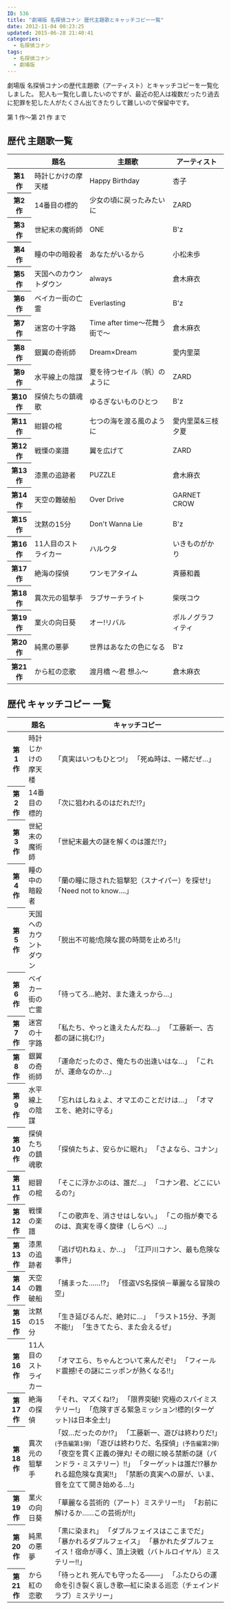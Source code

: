 ```yaml
---
ID: 536
title: "劇場版 名探偵コナン 歴代主題歌とキャッチコピー一覧"
date: 2012-11-04 00:23:25
updated: 2015-06-28 21:40:41
categories:
  - 名探偵コナン
tags:
  - 名探偵コナン
  - 劇場版
---
```


劇場版 名探偵コナンの歴代主題歌（アーティスト）とキャッチコピーを一覧化しました。
犯人も一覧化し直したいのですが、最近の犯人は複数だったり過去に犯罪を犯した人がたくさん出てきたりして難しいので保留中です。

<!--more-->

第 1 作～第 21 作 まで

<h2>歴代 主題歌一覧</h2>
<table class="table table-hover">
<thead>
<tr>
  <th></th>
  <th>題名</th>
  <th>主題歌</th>
  <th>アーティスト</th>
</tr>
</thead>
<tbody>
<tr>
  <th>第1作</th>
  <td>時計じかけの摩天楼 </td>
  <td>Happy Birthday </td>
  <td>杏子 </td>
</tr>
<tr>
  <th>第2作</th>
  <td>14番目の標的 </td>
  <td>少女の頃に戻ったみたいに </td>
  <td>ZARD </td>
</tr>
<tr>
  <th>第3作</th>
  <td>世紀末の魔術師 </td>
  <td>ONE </td>
  <td>B'z </td>
</tr>
<tr>
  <th>第4作</th>
  <td>瞳の中の暗殺者 </td>
  <td>あなたがいるから </td>
  <td>小松未歩 </td>
</tr>
<tr>
  <th>第5作</th>
  <td>天国へのカウントダウン </td>
  <td>always </td>
  <td>倉木麻衣 </td>
</tr>
<tr>
  <th>第6作</th>
  <td>ベイカー街の亡霊 </td>
  <td>Everlasting </td>
  <td>B'z </td>
</tr>
<tr>
  <th>第7作</th>
  <td>迷宮の十字路 </td>
  <td>Time after time〜花舞う街で〜 </td>
  <td>倉木麻衣 </td>
</tr>
<tr>
  <th>第8作</th>
  <td>銀翼の奇術師 </td>
  <td>Dream×Dream </td>
  <td>愛内里菜 </td>
</tr>
<tr>
  <th>第9作</th>
  <td>水平線上の陰謀 </td>
  <td>夏を待つセイル（帆）のように </td>
  <td>ZARD </td>
</tr>
<tr>
  <th>第10作</th>
  <td>探偵たちの鎮魂歌 </td>
  <td>ゆるぎないものひとつ </td>
  <td>B'z </td>
</tr>
<tr>
  <th>第11作</th>
  <td>紺碧の棺 </td>
  <td>七つの海を渡る風のように </td>
  <td>愛内里菜&三枝夕夏 </td>
</tr>
<tr>
  <th>第12作</th>
  <td>戦慄の楽譜 </td>
  <td>翼を広げて </td>
  <td>ZARD </td>
</tr>
<tr>
  <th>第13作</th>
  <td>漆黒の追跡者 </td>
  <td>PUZZLE </td>
  <td>倉木麻衣 </td>
</tr>
<tr>
  <th>第14作</th>
  <td>天空の難破船 </td>
  <td>Over Drive </td>
  <td>GARNET CROW </td>
</tr>
<tr>
  <th>第15作</th>
  <td>沈黙の15分 </td>
  <td>Don't Wanna Lie </td>
  <td>B'z </td>
</tr>
<tr>
  <th>第16作</th>
  <td>11人目のストライカー </td>
  <td>ハルウタ </td>
  <td>いきものがかり </td>
</tr>
<tr>
  <th>第17作</th>
  <td>絶海の探偵</td>
  <td>ワンモアタイム</td>
  <td>斉藤和義</td>
</tr>
<tr>
  <th>第18作</th>
  <td>異次元の狙撃手</td>
  <td>ラブサーチライト</td>
  <td>柴咲コウ</td>
</tr>
<tr>
  <th>第19作</th>
  <td>業火の向日葵</td>
  <td>オー!リバル</td>
  <td>ポルノグラフィティ</td>
</tr>
<tr>
  <th>第20作</th>
  <td>純黒の悪夢</td>
  <td>世界はあなたの色になる</td>
  <td>B'z</td>
</tr>
<tr>
  <th>第21作</th>
  <td>から紅の恋歌</td>
  <td>渡月橋 〜君 想ふ〜</td>
  <td>倉木麻衣</td>
</tr>
</tbody>
</table>

<h2>歴代 キャッチコピー 一覧</h2>
<table class="table table-hover">
<thead>
<tr>
  <th></th>
  <th>題名</th>
  <th>キャッチコピー</th>
</tr>
</thead>
<tbody>
<tr>
  <th>第1作</th>
  <td>時計じかけの摩天楼 </td>
  <td>「真実はいつもひとつ!」
  「死ぬ時は、一緒だぜ…」 </td>
</tr>
<tr>
  <th>第2作</th>
  <td>14番目の標的 </td>
  <td>「次に狙われるのはだれだ!?」 </td>
</tr>
<tr>
  <th>第3作</th>
  <td>世紀末の魔術師 </td>
  <td>「世紀末最大の謎を解くのは誰だ!?」 </td>
</tr>
<tr>
  <th>第4作</th>
  <td>瞳の中の暗殺者 </td>
  <td>「蘭の瞳に隠された狙撃犯（スナイパー）を探せ!」
  「Need not to know....」 </td>
</tr>
<tr>
  <th>第5作</th>
  <td>天国へのカウントダウン </td>
  <td>「脱出不可能!危険な罠の時間を止めろ!!」 </td>
</tr>
<tr>
  <th>第6作</th>
  <td>ベイカー街の亡霊 </td>
  <td>「待ってろ…絶対、また逢えっから…」 </td>
</tr>
<tr>
  <th>第7作</th>
  <td>迷宮の十字路 </td>
  <td>「私たち、やっと逢えたんだね…」
  「工藤新一、古都の謎に挑む!?」 </td>
</tr>
<tr>
  <th>第8作</th>
  <td>銀翼の奇術師 </td>
  <td>「運命だったのさ、俺たちの出逢いはな…」
  「これが、運命なのか…」 </td>
</tr>
<tr>
  <th>第9作</th>
  <td>水平線上の陰謀 </td>
  <td>「忘れはしねぇよ、オマエのことだけは…」
  「オマエを、絶対に守る」 </td>
</tr>
<tr>
  <th>第10作</th>
  <td>探偵たちの鎮魂歌 </td>
  <td>「探偵たちよ、安らかに眠れ」
  「さよなら、コナン」 </td>
</tr>
<tr>
  <th>第11作</th>
  <td>紺碧の棺 </td>
  <td>「そこに浮かぶのは、誰だ…」
  「コナン君、どこにいるの?」 </td>
</tr>
<tr>
  <th>第12作</th>
  <td>戦慄の楽譜 </td>
  <td>「この歌声を、消させはしない。」
  「この指が奏でるのは、真実を導く旋律（しらべ）…」 </td>
</tr>
<tr>
  <th>第13作</th>
  <td>漆黒の追跡者 </td>
  <td>「逃げ切れねぇ、か…」
  「江戸川コナン、最も危険な事件」 </td>
</tr>
<tr>
  <th>第14作</th>
  <td>天空の難破船 </td>
  <td>「捕まった……!?」
  「怪盗VS名探偵－華麗なる冒険の空」 </td>
</tr>
<tr>
  <th>第15作</th>
  <td>沈黙の15分 </td>
  <td>「生き延びるんだ、絶対に…」
  「ラスト15分、予測不能!」
  「生きてたら、また会えるぜ」 </td>
</tr>
<tr>
  <th>第16作</th>
  <td>11人目のストライカー </td>
  <td>「オマエら、ちゃんとついて来んだぞ!」
  「フィールド震撼!その謎にニッポンが熱くなる!!」 </td>
</tr>
<tr>
  <th>第17作</th>
  <td>絶海の探偵</td>
  <td>「それ、マズくね!?」
  「限界突破! 究極のスパイミステリー!」
  「危険すぎる緊急ミッション!標的(ターゲット)は日本全土!」</td>
</tr>
<tr>
  <th>第18作</th>
  <td>異次元の狙撃手</td>
  <td>「奴…だったのか!?」
  「工藤新一、遊びは終わりだ!」<small>(予告編第1弾)</small>
  「遊びは終わりだ、名探偵」<small>(予告編第2弾)</small>
  「夜空を貫く正義の弾丸! その眼に映る禁断の謎（パンドラ・ミステリー）!!」
  「ターゲットは誰だ!?暴かれる超危険な真実!!」
  「禁断の真実への扉が、いま、音を立てて開き始める…!」</td>
</tr>
<tr>
  <th>第19作</th>
  <td>業火の向日葵</td>
  <td>「華麗なる芸術的（アート）ミステリー!!」
  「お前に解けるか……この芸術が!!」</td>
</tr>
<tr>
  <th>第20作</th>
  <td>純黒の悪夢</td>
  <td>「黒に染まれ」
  「ダブルフェイスはここまでだ」
  「暴かれるダブルフェイス」
  「暴かれたダブルフェイス！宿命が導く、頂上決戦（バトルロイヤル）ミステリー!!」</td>
</tr>
<tr>
  <th>第21作</th>
  <td>から紅の恋歌</td>
  <td>「待っとれ 死んでも守ったる───」
  「ふたひらの運命を引き裂く哀しき歌―紅に染まる巡恋（チェインドラブ）ミステリー」</td>
</tr>
</tbody>
</table>
